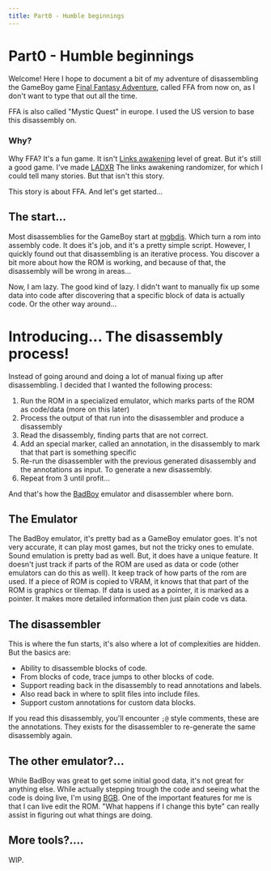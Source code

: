 ```yaml
---
title: Part0 - Humble beginnings
---
```


# Part0 - Humble beginnings

Welcome! Here I hope to document a bit of my adventure of disassembling the GameBoy game [Final Fantasy Adventure](https://en.wikipedia.org/wiki/Final_Fantasy_Adventure), called FFA from now on, as I don't want to type that out all the time.

FFA is also called "Mystic Quest" in europe. I used the US version to base this disassembly on.

### Why?

Why FFA? It's a fun game. It isn't [Links awakening](https://github.com/zladx/LADX-Disassembly/) level of great. But it's still a good game. I've made [LADXR](https://daid.github.io/LADXR/) The links awakening randomizer, for which I could tell many stories. But that isn't this story.

This story is about FFA. And let's get started...

## The start...

Most disassemblies for the GameBoy start at [mgbdis](https://github.com/mattcurrie/mgbdis). Which turn a rom into assembly code. It does it's job, and it's a pretty simple script. However, I quickly found out that disassembling is an iterative process. You discover a bit more about how the ROM is working, and because of that, the disassembly will be wrong in areas...

Now, I am lazy. The good kind of lazy. I didn't want to manually fix up some data into code after discovering that a specific block of data is actually code. Or the other way around...

# Introducing... The disassembly process!

Instead of going around and doing a lot of manual fixing up after disassembling. I decided that I wanted the following process:
1. Run the ROM in a specialized emulator, which marks parts of the ROM as code/data (more on this later)
2. Process the output of that run into the disassembler and produce a disassembly
3. Read the disassembly, finding parts that are not correct.
4. Add an special marker, called an annotation, in the disassembly to mark that that part is something specific
5. Re-run the disassembler with the previous generated disassembly and the annotations as input. To generate a new disassembly.
6. Repeat from 3 until profit...

And that's how the [BadBoy](https://github.com/daid/BadBoy/) emulator and disassembler where born.

## The Emulator

The BadBoy emulator, it's pretty bad as a GameBoy emulator goes. It's not very accurate, it can play most games, but not the tricky ones to emulate. Sound emulation is pretty bad as well. But, it does have a unique feature. It doesn't just track if parts of the ROM are used as data or code (other emulators can do this as well). It keep track of how parts of the rom are used. If a piece of ROM is copied to VRAM, it knows that that part of the ROM is graphics or tilemap. If data is used as a pointer, it is marked as a pointer. It makes more detailed information then just plain code vs data.

## The disassembler

This is where the fun starts, it's also where a lot of complexities are hidden. But the basics are:
* Ability to disassemble blocks of code.
* From blocks of code, trace jumps to other blocks of code.
* Support reading back in the disassembly to read annotations and labels.
* Also read back in where to split files into include files.
* Support custom annotations for custom data blocks.

If you read this disassembly, you'll encounter `;@` style comments, these are the annotations. They exists for the disassembler to re-generate the same disassembly again.

## The other emulator?...

While BadBoy was great to get some initial good data, it's not great for anything else. While actually stepping trough the code and seeing what the code is doing live, I'm using [BGB](https://bgb.bircd.org/). One of the important features for me is that I can live edit the ROM. "What happens if I change this byte" can really assist in figuring out what things are doing.

## More tools?....

WIP.

